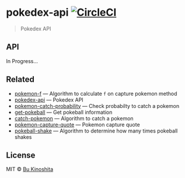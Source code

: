 # pokedex-api [![CircleCI](https://circleci.com/gh/bukinoshita/pokedex-api/tree/master.svg?style=svg)](https://circleci.com/gh/bukinoshita/pokedex-api/tree/master)

> Pokedex API


## API

In Progress...


## Related

- [pokemon-f](https://github.com/bukinoshita/pokemon-f) — Algorithm to calculate `f` on capture pokemon method
- [pokedex-api](https://github.com/bukinoshita/pokedex-api) — Pokedex API
- [pokemon-catch-probability](https://github.com/bukinoshita/pokemon-catch-probability) — Check probabilty to catch a pokemon
- [get-pokeball](https://github.com/bukinoshita/get-pokeball) — Get pokeball information
- [catch-pokemon](https://github.com/bukinoshita/catch-pokemon) — Algorithm to catch a pokemon
- [pokemon-capture-quote](https://github.com/bukinoshita/pokemon-capture-quote) — Pokemon capture quote
- [pokeball-shake](https://github.com/bukinoshita/pokeball-shake) — Algorithm to determine how many times pokeball shakes


## License

MIT © [Bu Kinoshita](https://bukinoshita.io)
